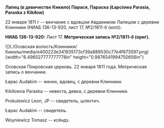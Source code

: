 **Лапец (в девичестве Кикило) Парася, Параска (Łapciowa Parasia, Paraska
z Kikiłow)**

22 января 1811 г -- венчание с вдовцом Авдакимом Лапецом с деревни
Клинники (НИАБ 136-13-920, лист 17, №2/1811-б (коп)).

**НИАБ 136-13-920:** Лист 17. **Метрическая запись №2/1811-б (ориг).**

![](./Осовская волость/Клинники/Кикилы/media/e400223e341935173cf39a889530c77e4f673597.png){width="6.496527777777778in"
height="0.9876541994750656in"}

Осовская Покровская церковь. 22 января 1811 года. Метрическая запись о
венчании.

Łapac Audakim -- жених, вдовец, с деревни Клинники.

Kikiłowna Paraska -- невеста, девка, с деревни Клинники.

Prokulewicz Leon, JP -- свидетель, шляхтич.

Łapac Audakim -- свидетель.

Woyniewicz Tomasz -- ксёндз.
